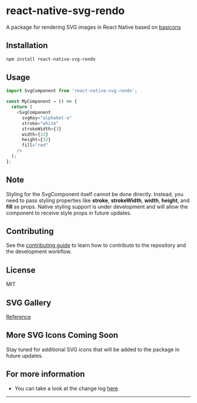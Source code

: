 # react-native-svg-rendo

A package for rendering SVG images in React Native based on [basicons](https://basicons.xyz/)

## Installation

```sh
npm install react-native-svg-rendo
```

## Usage

```js
import SvgComponent from 'react-native-svg-rendo';

const MyComponent = () => {
  return (
    <SvgComponent
      svgKey="alphabet-a"
      stroke="white"
      strokeWidth={3}
      width={32}
      height={32}
      fill="red"
    />
  );
};
```

## Note

Styling for the SvgComponent itself cannot be done directly. Instead, you need to pass styling properties like **stroke**, **strokeWidth**, **width**, **height**, and **fill** as props. Native styling support is under development and will allow the component to receive style props in future updates.

## Contributing

See the [contributing guide](CONTRIBUTING.md) to learn how to contribute to the repository and the development workflow.

## License

MIT

## SVG Gallery

[Reference](https://yousefturin.github.io/react-native-svg-rendo/)

## More SVG Icons Coming Soon

Stay tuned for additional SVG icons that will be added to the package in future updates.

## For more information

* You can take a look at the change log [here](https://github.com/yousefturin/react-native-svg-rendo/blob/main/CHANGELOG.md)

---
